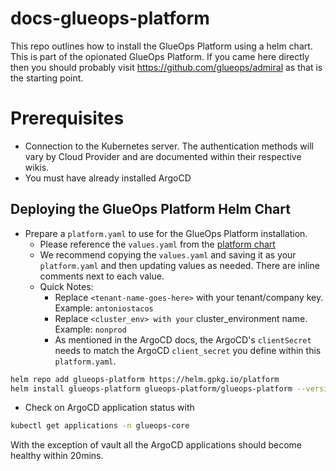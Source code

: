 # docs-glueops-platform

This repo outlines how to install the GlueOps Platform using a helm chart. This is part of the opionated GlueOps Platform. If you came here directly then you should probably visit https://github.com/glueops/admiral as that is the starting point.

# Prerequisites

- Connection to the Kubernetes server. The authentication methods will vary by Cloud Provider and are documented within their respective wikis.
- You must have already installed ArgoCD

## Deploying the GlueOps Platform Helm Chart

- Prepare a `platform.yaml` to use for the GlueOps Platform installation. 
  - Please reference the `values.yaml` from the [platform chart](https://github.com/GlueOps/platform-helm-chart-platform)
  - We recommend copying the `values.yaml` and saving it as your `platform.yaml` and then updating values as needed. There are inline comments next to each value.
  - Quick Notes:
    - Replace `<tenant-name-goes-here>` with your tenant/company key. Example: `antoniostacos`
    - Replace `<cluster_env> with your` cluster_environment name. Example: `nonprod`
    - As mentioned in the ArgoCD docs, the ArgoCD's `clientSecret` needs to match the ArgoCD `client_secret` you define within this `platform.yaml`.

```bash
helm repo add glueops-platform https://helm.gpkg.io/platform
helm install glueops-platform glueops-platform/glueops-platform --version 0.11.1 -f platform.yaml --namespace=glueops-core
```

- Check on ArgoCD application status with

```bash
kubectl get applications -n glueops-core
```

With the exception of vault all the ArgoCD applications should become healthy within 20mins.
